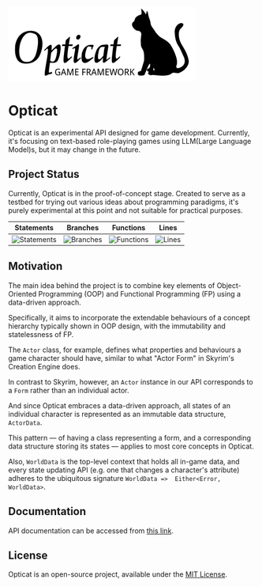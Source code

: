 [![Opticat logo](https://github.com/mysticfall/opticat/raw/main/logo.webp)](https://github.com/mysticfall/opticat)

# Opticat

Opticat is an experimental API designed for game development. Currently, it's focusing on text-based role-playing 
games using LLM(Large Language Model)s, but it may change in the future.

## Project Status

Currently, Opticat is in the proof-of-concept stage. Created to serve as a testbed for trying out various ideas about 
programming paradigms, it's purely experimental at this point and not suitable for practical purposes.

| Statements                  | Branches                | Functions                 | Lines             |
| --------------------------- | ----------------------- | ------------------------- | ----------------- |
| ![Statements](https://img.shields.io/badge/statements-98.04%25-brightgreen.svg?style=flat) | ![Branches](https://img.shields.io/badge/branches-98.33%25-brightgreen.svg?style=flat) | ![Functions](https://img.shields.io/badge/functions-90%25-brightgreen.svg?style=flat) | ![Lines](https://img.shields.io/badge/lines-98.04%25-brightgreen.svg?style=flat) |

## Motivation

The main idea behind the project is to combine key elements of Object-Oriented Programming (OOP) and Functional
Programming (FP) using a data-driven approach.

Specifically, it aims to incorporate the extendable behaviours of a concept hierarchy typically shown in OOP design,
with the immutability and statelessness of FP.

The `Actor` class, for example, defines what properties and behaviours a game character should have, similar to
what "Actor Form" in Skyrim's Creation Engine does.

In contrast to Skyrim, however, an `Actor` instance in our API corresponds to a `Form` rather than an individual actor.

And since Opticat embraces a data-driven approach, all states of an individual character is represented as an immutable 
data structure, `ActorData`.

This pattern — of having a class representing a form, and a corresponding data structure storing its states — applies 
to most core concepts in Opticat.

Also, `WorldData` is the top-level context that holds all in-game data, and every state updating API (e.g. one that 
changes a character's attribute) adheres to the ubiquitous signature `WorldData =>  Either<Error, WorldData>`.

## Documentation

API documentation can be accessed from [this link](https://mysticfall.github.io/opticat). 

## License

Opticat is an open-source project, available under the [MIT License](LICENSE).
